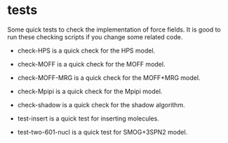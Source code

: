 # tests

Some quick tests to check the implementation of force fields. It is good to run these checking scripts if you change some related code. 

- check-HPS is a quick check for the HPS model. 

- check-MOFF is a quick check for the MOFF model. 

- check-MOFF-MRG is a quick check for the MOFF+MRG model. 

- check-Mpipi is a quick check for the Mpipi model. 

- check-shadow is a quick check for the shadow algorithm. 

- test-insert is a quick test for inserting molecules. 

- test-two-601-nucl is a quick test for SMOG+3SPN2 model. 

